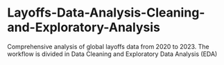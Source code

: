 # Layoffs-Data-Analysis-Cleaning-and-Exploratory-Analysis
Comprehensive analysis of global layoffs data from 2020 to 2023. The workflow is divided in Data Cleaning and Exploratory Data Analysis (EDA) 

